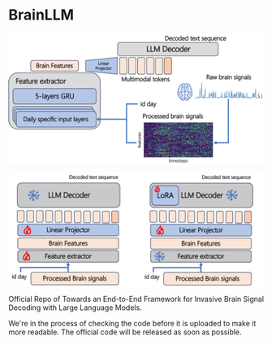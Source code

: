 # BrainLLM

![image](fig/fig1.png)

![image](fig/fig2.png)

Official Repo of Towards an End-to-End Framework for Invasive Brain Signal Decoding with Large Language Models.

We're in the process of checking the code before it is uploaded to make it more readable. The official code will be released as soon as possible.

